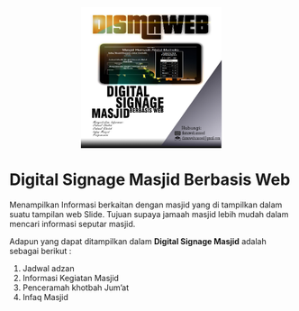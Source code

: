 <p align="center"><img src="SS/poster.jpg" width="250" height="250" align="center"></p>


# Digital Signage Masjid Berbasis Web
Menampilkan Informasi berkaitan dengan masjid yang di tampilkan dalam suatu tampilan web Slide. Tujuan supaya jamaah masjid lebih mudah dalam mencari informasi seputar masjid.

Adapun yang dapat ditampilkan dalam <b>Digital Signage Masjid</b> adalah sebagai berikut :
1. Jadwal adzan 
2. Informasi Kegiatan Masjid
3. Penceramah khotbah Jum’at
4. Infaq Masjid
